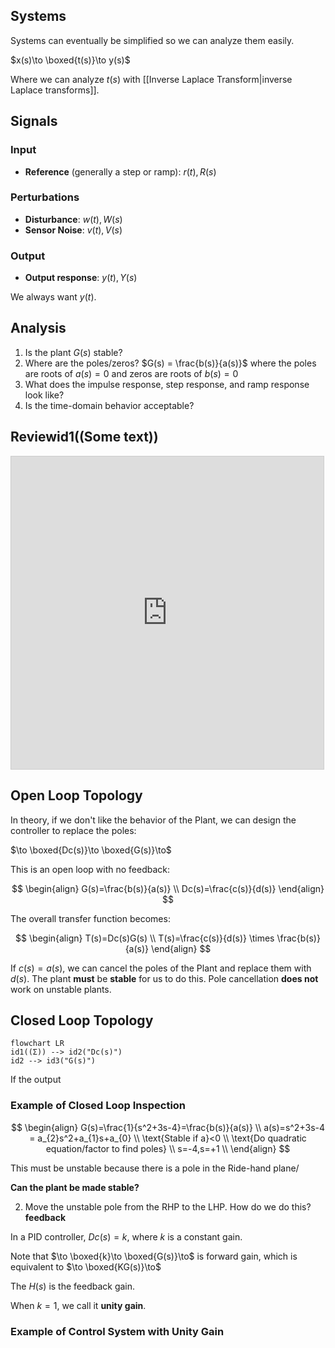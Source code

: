 ## Systems
Systems can eventually be simplified so we can analyze them easily.

$x(s)\to \boxed{t(s)}\to y(s)$

Where we can analyze $t(s)$ with [[Inverse Laplace Transform|inverse Laplace transforms]].
## Signals

### Input
- **Reference** (generally a step or ramp): $r(t), R(s)$

### Perturbations
- **Disturbance**: $w(t), W(s)$
- **Sensor Noise**: $v(t), V(s)$

### Output
- **Output response**: $y(t), Y(s)$

We always want $y(t)$.

## Analysis

1. Is the plant $G(s)$ stable?
2. Where are the poles/zeros?
	   $G(s) = \frac{b(s)}{a(s)}$ where the poles are roots of $a(s)=0$ and zeros are roots of $b(s)=0$
3. What does the impulse response, step response, and ramp response look like?
4. Is the time-domain behavior acceptable?

## Reviewid1((Some text))


<iframe src="https://www.desmos.com/calculator/jwltflzedt?embed" width="500" height="500" style="border: 1px solid #ccc" frameborder=0></iframe>

## Open Loop Topology

In theory, if we don't like the behavior of the Plant, we can design the controller to replace the poles:

$\to \boxed{Dc(s)}\to \boxed{G(s)}\to$

This is an open loop with no feedback:

$$
\begin{align}
G(s)=\frac{b(s)}{a(s)} \\
Dc(s)=\frac{c(s)}{d(s)}
\end{align}
$$

The overall transfer function becomes:

$$
\begin{align}
T(s)=Dc(s)G(s) \\
T(s)=\frac{c(s)}{d(s)} \times \frac{b(s)}{a(s)}
\end{align}
$$

If $c(s)=a(s)$, we can cancel the poles of the Plant and replace them with $d(s)$. The plant **must** be **stable** for us to do this. Pole cancellation **does not** work on unstable plants.

## Closed Loop Topology

```mermaid
flowchart LR
id1((Σ)) --> id2("Dc(s)")
id2 --> id3("G(s)")
```


If the output 

### Example of Closed Loop Inspection

$$
\begin{align}
G(s)=\frac{1}{s^2+3s-4}=\frac{b(s)}{a(s)} \\
a(s)=s^2+3s-4 = a_{2}s^2+a_{1}s+a_{0} \\
\text{Stable if a}<0 \\
\text{Do quadratic equation/factor to find poles} \\
s=-4,s=+1 \\
\end{align}
$$

This must be unstable because there is a pole in the Ride-hand plane/

**Can the plant be made stable?**

2. Move the unstable pole from the RHP to the LHP. How do we do this? **feedback**

In a PID controller, $Dc(s)=k$, where $k$ is a constant gain.

Note that $\to \boxed{k}\to \boxed{G(s)}\to$ is forward gain, which is equivalent to $\to \boxed{KG(s)}\to$

The $H(s)$ is the feedback gain.


When $k=1$, we call it **unity gain**.

### Example of Control System with Unity Gain


